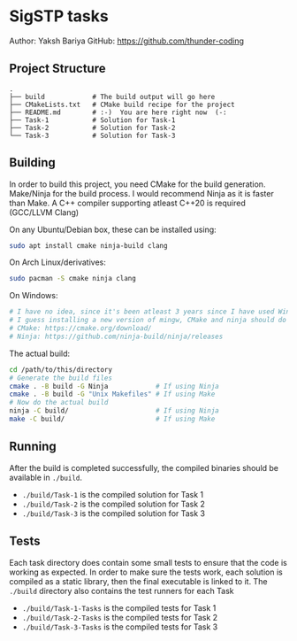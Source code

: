 # SigSTP tasks

Author: Yaksh Bariya
GitHub: https://github.com/thunder-coding


## Project Structure

```
.
├── build            # The build output will go here
├── CMakeLists.txt   # CMake build recipe for the project
├── README.md        # :-)  You are here right now  (-:
├── Task-1           # Solution for Task-1
├── Task-2           # Solution for Task-2
└── Task-3           # Solution for Task-3
```


## Building

In order to build this project, you need CMake for the build generation. Make/Ninja for the build process. I would recommend Ninja as it is faster than Make. A C++ compiler supporting atleast C++20 is required (GCC/LLVM Clang)

On any Ubuntu/Debian box, these can be installed using:

```sh
sudo apt install cmake ninja-build clang
```

On Arch Linux/derivatives:
```sh
sudo pacman -S cmake ninja clang
```

On Windows:
```sh
# I have no idea, since it's been atleast 3 years since I have used Windows
# I guess installing a new version of mingw, CMake and ninja should do the work.
# CMake: https://cmake.org/download/
# Ninja: https://github.com/ninja-build/ninja/releases
```

The actual build:
```sh
cd /path/to/this/directory
# Generate the build files
cmake . -B build -G Ninja            # If using Ninja
cmake . -B build -G "Unix Makefiles" # If using Make
# Now do the actual build
ninja -C build/                      # If using Ninja
make -C build/                       # If using Make
```



## Running

After the build is completed successfully, the compiled binaries should be available in `./build`.

- `./build/Task-1` is the compiled solution for Task 1
- `./build/Task-2` is the compiled solution for Task 2
- `./build/Task-3` is the compiled solution for Task 3



## Tests

Each task directory does contain some small tests to ensure that the code is working as expected. In order to make sure the tests work, each solution is compiled as a static library, then the final executable is linked to it. The `./build` directory also contains the test runners for each Task

- `./build/Task-1-Tasks` is the compiled tests for Task 1
- `./build/Task-2-Tasks` is the compiled tests for Task 2
- `./build/Task-3-Tasks` is the compiled tests for Task 3